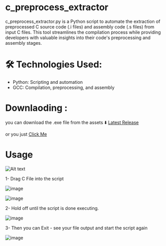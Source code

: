 # c_preprocess_extractor
c_preprocess_extractor.py is a Python script to automate the extraction of preprocessed C source code (.i files) and assembly code (.s files) from input C files. This tool streamlines the compilation process while providing developers with valuable insights into their code's preprocessing and assembly stages.

# 🛠️ Technologies Used:
- Python: Scripting and automation
- GCC: Compilation, preprocessing, and assembly

# Downlaoding :
you can download the .exe file from the assets ⬇️
[Latest Release](https://github.com/Osama-Abd-El-Mohsen/c_preprocess_extractor/releases/tag/V1.0)

or you just   [Click Me]( https://raw.githubusercontent.com/Osama-Abd-El-Mohsen/c_preprocess_extractor/main/c_preprocess_extractor%20-V2.0.exe)

# Usage 

![Alt text](https://github.com/Osama-Abd-El-Mohsen/ES_CodeGen_Scripts/blob/main/c_preprocess_extractor_python/myFile8-24-2023_85531_AM-1.gif?raw=true)

1- Drag C File into the script

![image](https://github.com/Osama-Abd-El-Mohsen/c_preprocess_extractor/assets/62304741/a3092f90-57bc-4fc4-b8cb-19ab46d34638)


![image](https://github.com/Osama-Abd-El-Mohsen/c_preprocess_extractor/assets/62304741/edf4f356-36c3-476c-a797-21a5785e7781)

2- Hold off until the script is done executing.

![image](https://github.com/Osama-Abd-El-Mohsen/c_preprocess_extractor/assets/62304741/bf85c200-5938-4d0c-a6b7-fe2318c59225)

3- Then you can Exit - see your file output and start the script again


![image](https://github.com/Osama-Abd-El-Mohsen/c_preprocess_extractor/assets/62304741/e1354e67-9f85-4e2a-913c-13663c8ad6f8)
